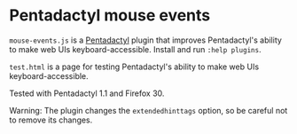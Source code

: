 # Pentadactyl mouse events

`mouse-events.js` is a [Pentadactyl][penta] plugin that improves Pentadactyl's
ability to make web UIs keyboard-accessible.
Install and run `:help plugins`.

`test.html` is a page for testing Pentadactyl's ability to make web UIs
keyboard-accessible.

Tested with Pentadactyl 1.1 and Firefox 30.

Warning: The plugin changes the `extendedhinttags` option, so be careful not
to remove its changes.

[penta]: http://5digits.org/pentadactyl/

